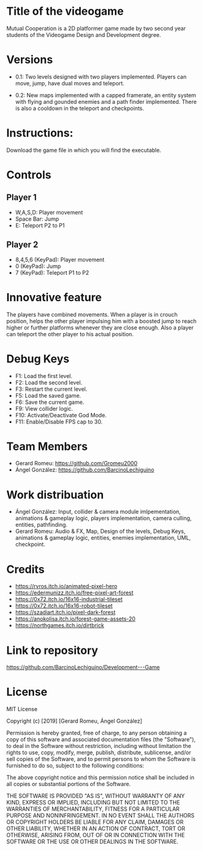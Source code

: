 # Title of the videogame
Mutual Cooperation is a 2D platformer game made by two second year 
students of the Videogame Design and Development degree. 

# Versions
- 0.1: Two levels designed with two 
players implemented. Players can move, 
jump, have dual moves and teleport. 

- 0.2: New maps implemented with a capped framerate, 
an entity system with flying and gounded enemies and a 
path finder implemented. There is also a cooldown in the 
teleport and checkpoints.

# Instructions:
Download the game file in 
which you will find the executable. 

# Controls
## Player 1
- W,A,S,D: Player movement
- Space Bar: Jump
- E: Teleport P2 to P1

## Player 2
- 8,4,5,6 (KeyPad): Player movement
- 0 (KeyPad): Jump
- 7 (KeyPad): Teleport P1 to P2

# Innovative feature
The players have combined movements. When a player 
is in  crouch position, 
helps the other player impulsing 
him with a boosted jump to reach 
higher or further platforms 
whenever they are close enough. Also a player can 
teleport the other player to his actual position.

# Debug Keys
- F1: Load the first level. 
- F2: Load the second level. 
- F3: Restart the current level. 
- F5: Load the saved game. 
- F6: Save the current game. 
- F9: View collider logic. 
- F10: Activate/Deactivate God Mode. 
- F11: Enable/Disable FPS cap to 30.

# Team Members
- Gerard Romeu: https://github.com/Gromeu2000
- Ángel González: https://github.com/BarcinoLechiguino

# Work distribuation
- Ángel González: Input, collider & camera module imlpementation, animations & gameplay logic, players implementation, camera culling, entities, pathfinding.
- Gerard Romeu: Audio & FX, Map, Design of the levels, Debug Keys, animations & gameplay logic, entities, enemies implementation, UML, checkpoint.

# Credits
- https://rvros.itch.io/animated-pixel-hero
- https://edermunizz.itch.io/free-pixel-art-forest
- https://0x72.itch.io/16x16-industrial-tileset
- https://0x72.itch.io/16x16-robot-tileset
- https://szadiart.itch.io/pixel-dark-forest
- https://anokolisa.itch.io/forest-game-assets-20
- https://northgames.itch.io/dirtbrick

# Link to repository
https://github.com/BarcinoLechiguino/Development---Game

# License
MIT License

Copyright (c) [2019] [Gerard Romeu, Ángel González]

Permission is hereby granted, free of charge, to any person obtaining a copy
of this software and associated documentation files (the "Software"), to deal
in the Software without restriction, including without limitation the rights
to use, copy, modify, merge, publish, distribute, sublicense, and/or sell
copies of the Software, and to permit persons to whom the Software is
furnished to do so, subject to the following conditions:

The above copyright notice and this permission notice shall be included in all
copies or substantial portions of the Software.

THE SOFTWARE IS PROVIDED "AS IS", WITHOUT WARRANTY OF ANY KIND, EXPRESS OR
IMPLIED, INCLUDING BUT NOT LIMITED TO THE WARRANTIES OF MERCHANTABILITY,
FITNESS FOR A PARTICULAR PURPOSE AND NONINFRINGEMENT. IN NO EVENT SHALL THE
AUTHORS OR COPYRIGHT HOLDERS BE LIABLE FOR ANY CLAIM, DAMAGES OR OTHER
LIABILITY, WHETHER IN AN ACTION OF CONTRACT, TORT OR OTHERWISE, ARISING FROM,
OUT OF OR IN CONNECTION WITH THE SOFTWARE OR THE USE OR OTHER DEALINGS IN THE
SOFTWARE.